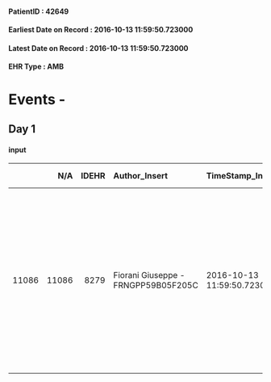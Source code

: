 
#### PatientID : 42649
#### Earliest Date on Record : 2016-10-13 11:59:50.723000
#### Latest Date on Record : 2016-10-13 11:59:50.723000
#### EHR Type : AMB

# Events - 

## Day 1

#### input
|       |    N/A |   IDEHR | Author_Insert                       | TimeStamp_Insert           | EHRType   |   PatientID |   IDDigitalSignDocument | persone_vicine   |   Unnamed: 0_x.1 |   IDANAMNESI_SOCIALE | Patient   | FamigliaAltro   | Paziente_T   | FamigliaAltro_T   |   Non_Rilevabile_x.1 | Note_Non_Rilevabile_x.1   | opt_Problemi   | Note_I                                                                                                                                                                                                                                                      | ds_note_timori                                                                                                  | chk_competenza                                 | opt_paziente_a   | opt_famiglia_a   | opt_adeguatezza   | opt_paziente_solo   | ds_note_con                                                                                                                                                                                                                                       | opt_presente_assente   | Presenza_minori   | Caregiver_principale   | opt_capacita         | opt_necessario   | opt_presente   | opt_risorse_ec   | opt_paziente_psi   | opt_Ins_vol   | opt_paziente_ad   | opt_caregiver_ad   | opt_esenzione   | opt_inv_civile   | Needs     | Domestic partnership         | Fragility   | opt_disponibilita_f   | opt_indennita_acc   | opt_legge   | opt_famiglia_psi   | opt_disponibilit_paz   |
|------:|-------:|--------:|:------------------------------------|:---------------------------|:----------|------------:|------------------------:|:-----------------|-----------------:|---------------------:|:----------|:----------------|:-------------|:------------------|---------------------:|:--------------------------|:---------------|:------------------------------------------------------------------------------------------------------------------------------------------------------------------------------------------------------------------------------------------------------------|:----------------------------------------------------------------------------------------------------------------|:-----------------------------------------------|:-----------------|:-----------------|:------------------|:--------------------|:--------------------------------------------------------------------------------------------------------------------------------------------------------------------------------------------------------------------------------------------------|:-----------------------|:------------------|:-----------------------|:---------------------|:-----------------|:---------------|:-----------------|:-------------------|:--------------|:------------------|:-------------------|:----------------|:-----------------|:----------|:-----------------------------|:------------|:----------------------|:--------------------|:------------|:-------------------|:-----------------------|
| 11086 |  11086 |    8279 | Fiorani Giuseppe - FRNGPP59B05F205C | 2016-10-13 11:59:50.723000 | AMB       |       42649 |                  520442 | N/A              |             4359 |                 2824 | Si#1      | Si#1            | Parziale#2   | Si#1              |                    0 | NR                        | No#0           | Il pz ha un'informazione abbastanza ampia del livello di gravit√† correlato alla patologia cardiaca. La convivente ha capito che la situazione √® in peggioramento progressivo,anche in relazione ai continui scompensi che richiedono conseguenti ricoveri | La convivente appare molto provata sul piano psicologico e non prende in considerazione di seguire a casa il pz | competenza/capacit√† assistenziale caregiver#0 | Indefinite#2     | Congruenti#1     | Si#1              | No#0                | Il pz convive con la signora Marisa di aa 74 ed il loro figlio unico Guido di aa 39,laureato in storia,il quale non lavora. La mamma mi √® sembrata alquanto in difficolt√† a parlare del figlio e della sua difficolt√† a trovare un'occupazione | Presente#1             | No#0              | la convivente          | Non incrementabile#2 | No#0             | No#0           | Adeguate#1       | No#0               | No#0          | Totale#2          | Totale#2           | No#0            | No#0             | Clinici#0 | Coniuge/Convivente#0;Figli#2 | psichica#2  | No#0                  | No#0                | No#0        | No#0               | No#0                   |


